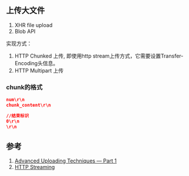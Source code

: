 ## 上传大文件
1. XHR file upload
2. Blob API

实现方式：
1. HTTP Chunked 上传, 即使用http stream上传方式，它需要设置Transfer-Encoding头信息。
2. HTTP Multipart 上传

### chunk的格式
```json
num\r\n
chunk_content\r\n

//结束标识
0\r\n 
\r\n
```

## 参考
1. [Advanced Uploading Techniques — Part 1](http://creativejs.com/tutorials/advanced-uploading-techniques-part-1/index.html)
2. [HTTP Streaming](https://gist.github.com/CMCDragonkai/6bfade6431e9ffb7fe88)
